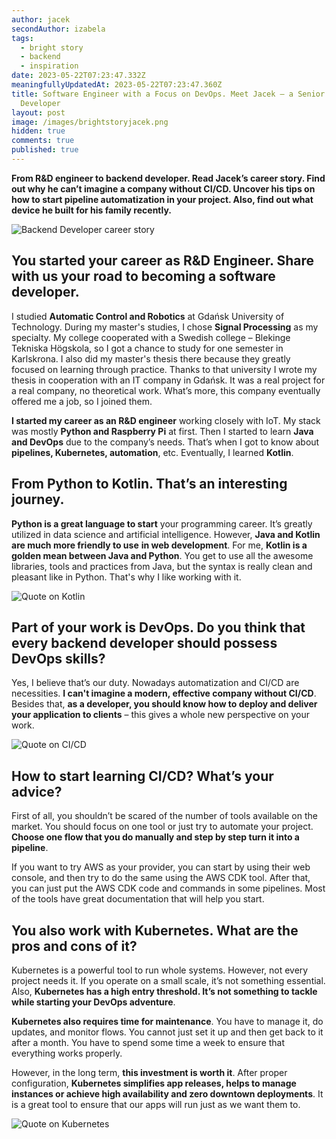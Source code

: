```yaml
---
author: jacek
secondAuthor: izabela
tags:
  - bright story
  - backend
  - inspiration
date: 2023-05-22T07:23:47.332Z
meaningfullyUpdatedAt: 2023-05-22T07:23:47.360Z
title: Software Engineer with a Focus on DevOps. Meet Jacek – a Senior Backend
  Developer
layout: post
image: /images/brightstoryjacek.png
hidden: true
comments: true
published: true
---
```

**From R&D engineer to backend developer. Read Jacek’s career story. Find out why he can’t imagine a company without CI/CD. Uncover his tips on how to start pipeline automatization in your project. Also, find out what device he built for his family recently.**

<div class="image"><img src="/images/jacek_collage.png" alt="Backend Developer career story" title="Backend Developer career story"  /> </div>

## You started your career as R&D Engineer. Share with us your road to becoming a software developer.

I studied **Automatic Control and Robotics** at Gdańsk University of Technology. During my master's studies, I chose **Signal Processing** as my specialty. My college cooperated with a Swedish college – Blekinge Tekniska Högskola, so I got a chance to study for one semester in Karlskrona. I also did my master's thesis there because they greatly focused on learning through practice. Thanks to that university I wrote my thesis in cooperation with an IT company in Gdańsk. It was a real project for a real company, no theoretical work. What’s more, this company eventually offered me a job, so I joined them.

**I started my career as an R&D engineer** working closely with IoT. My stack was mostly **Python and Raspberry Pi** at first. Then I started to learn **Java and DevOps** due to the company’s needs. That’s when I got to know about **pipelines, Kubernetes, automation**, etc. Eventually, I learned **Kotlin**.

## From Python to Kotlin. That’s an interesting journey.

**Python is a great language to start** your programming career. It’s greatly utilized in data science and artificial intelligence. However, **Java and Kotlin are much more friendly to use** **in web development**. For me, **Kotlin is a golden mean between Java and Python**. You get to use all the awesome libraries, tools and practices from Java, but the syntax is really clean and pleasant like in Python. That's why I like working with it. 

<div class="image"><img src="/images/jacek_quote_kotlin.png" alt="Quote on Kotlin" title="Quote on Kotlin"  /> </div>

## Part of your work is DevOps. Do you think that every backend developer should possess DevOps skills?

Yes, I believe that’s our duty. Nowadays automatization and CI/CD are necessities. **I can't imagine a modern, effective company without CI/CD**. Besides that, **as a developer, you should know how to deploy and deliver your application to clients** – this gives a whole new perspective on your work.

<div class="image"><img src="/images/jacek_quote_ci_cd.png" alt="Quote on CI/CD" title="Quote on CI/CD"  /> </div>

## How to start learning CI/CD? What’s your advice?

First of all, you shouldn’t be scared of the number of tools available on the market. You should focus on one tool or just try to automate your project. **Choose one flow that you do manually and step by step turn it into a pipeline**. 

If you want to try AWS as your provider, you can start by using their web console, and then try to do the same using the AWS CDK tool. After that, you can just put the AWS CDK code and commands in some pipelines. Most of the tools have great documentation that will help you start.

## You also work with Kubernetes. What are the pros and cons of it?

Kubernetes is a powerful tool to run whole systems. However, not every project needs it. If you operate on a small scale, it’s not something essential. Also, **Kubernetes has a high entry threshold. It’s not something to tackle while starting your DevOps adventure**.

**Kubernetes also requires time for maintenance**. You have to manage it, do updates, and monitor flows. You cannot just set it up and then get back to it after a month. You have to spend some time a week to ensure that everything works properly.

However, in the long term, **this investment is worth it**. After proper configuration, **Kubernetes simplifies app releases, helps to manage instances or achieve high availability and zero downtown deployments**. It is a great tool to ensure that our apps will run just as we want them to.

<div class="image"><img src="/images/jacek_quote_kubernetes.png" alt="Quote on Kubernetes" title="Quote on Kubernetes"  /> </div>